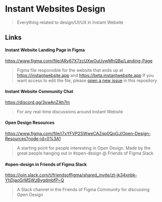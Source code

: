 # Instant Websites Design
> Everything related to design/UI/UX in Instant Website

## Links

#### Instant Website Landing Page in Figma
https://www.figma.com/file/ARy67X7zcUXwOuUywMhQBa/Landing-Page
> Figma file responsible for the website that ends up at https://instantwebsite.app and https://beta.instantwebsite.app
> If you want access to edit the file, please [open a new issue](https://github.com/instantwebsite/design/issues/new) in this repository

#### Instant Website Community Chat
https://discord.gg/3xwAnZAh7m
> For any real-time discussions around Instant Website

#### Open Design Resources
https://www.figma.com/file/i7xYFVP2SWweCAZqp0QoGJ/Open-Design-Resources?node-id=0%3A1
> A starting point for people interesting in Open Design. Made by the great people hanging out in #open-design @ Friends of Figma Slack

#### #open-design in Friends of Figma Slack
https://join.slack.com/t/friendsoffigma/shared_invite/zt-ik34xnbk-YhDjaoGrMSWzBygdmbfP~Q
> A Slack channel in the Friends of Figma Community for discussing Open Design
